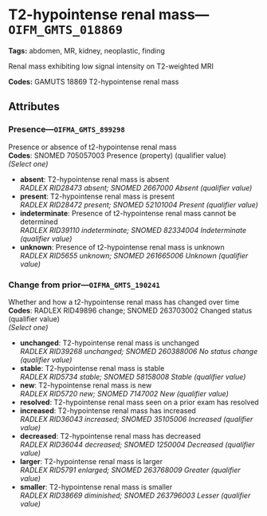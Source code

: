 # T2-hypointense renal mass—`OIFM_GMTS_018869`

**Tags:** abdomen, MR, kidney, neoplastic, finding

Renal mass exhibiting low signal intensity on T2-weighted MRI

**Codes:** GAMUTS 18869 T2-hypointense renal mass

## Attributes

### Presence—`OIFMA_GMTS_899298`

Presence or absence of t2-hypointense renal mass  
**Codes**: SNOMED 705057003 Presence (property) (qualifier value)  
*(Select one)*

- **absent**: T2-hypointense renal mass is absent  
_RADLEX RID28473 absent; SNOMED 2667000 Absent (qualifier value)_
- **present**: T2-hypointense renal mass is present  
_RADLEX RID28472 present; SNOMED 52101004 Present (qualifier value)_
- **indeterminate**: Presence of t2-hypointense renal mass cannot be determined  
_RADLEX RID39110 indeterminate; SNOMED 82334004 Indeterminate (qualifier value)_
- **unknown**: Presence of t2-hypointense renal mass is unknown  
_RADLEX RID5655 unknown; SNOMED 261665006 Unknown (qualifier value)_

### Change from prior—`OIFMA_GMTS_190241`

Whether and how a t2-hypointense renal mass has changed over time  
**Codes**: RADLEX RID49896 change; SNOMED 263703002 Changed status (qualifier value)  
*(Select one)*

- **unchanged**: T2-hypointense renal mass is unchanged  
_RADLEX RID39268 unchanged; SNOMED 260388006 No status change (qualifier value)_
- **stable**: T2-hypointense renal mass is stable  
_RADLEX RID5734 stable; SNOMED 58158008 Stable (qualifier value)_
- **new**: T2-hypointense renal mass is new  
_RADLEX RID5720 new; SNOMED 7147002 New (qualifier value)_
- **resolved**: T2-hypointense renal mass seen on a prior exam has resolved  
- **increased**: T2-hypointense renal mass has increased  
_RADLEX RID36043 increased; SNOMED 35105006 Increased (qualifier value)_
- **decreased**: T2-hypointense renal mass has decreased  
_RADLEX RID36044 decreased; SNOMED 1250004 Decreased (qualifier value)_
- **larger**: T2-hypointense renal mass is larger  
_RADLEX RID5791 enlarged; SNOMED 263768009 Greater (qualifier value)_
- **smaller**: T2-hypointense renal mass is smaller  
_RADLEX RID38669 diminished; SNOMED 263796003 Lesser (qualifier value)_